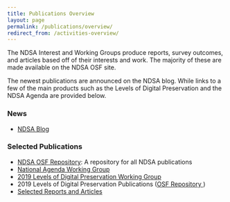 ```yaml
---
title: Publications Overview
layout: page
permalink: /publications/overview/
redirect_from: /activities-overview/
---
```

The NDSA Interest and Working Groups produce reports, survey outcomes, and articles based off of their interests and work. The majority of these are made available on the NDSA OSF site.  

The newest publications are announced on the NDSA blog.  While links to a few of the main products such as the Levels of Digital Preservation and the NDSA Agenda are provided below.

### News
- [NDSA Blog](/news/)

### Selected Publications
- [NDSA OSF Repository](https://osf.io/4d567/): A repository for all NDSA publications
- [National Agenda Working Group](/national-agenda/)
- [2019 Levels of Digital Preservation Working Group](/activities/levels-of-digital-preservation/)
- 2019 Levels of Digital Preservation Publications (<a href="https://osf.io/qgz98/" target="_blank">OSF Repository <i class="fas fa-external-link-alt"></i></a>)
- [Selected Reports and Articles](/publications/)

<!--https://osf.io/qgz98/
<li><a href="https://osf.io/qgz98/" target="_blank">OSF Repository <i class="fas fa-external-link-alt"></i></a></li>-->

<!--### Resources and tools
- [Experts Guide](/experts-guide): A list of individuals from member organizations available to speak to the news media about a variety of digital stewardship topics, and who are recognized for their contributions to the NDSA community.
- [Case Studies](/activities/case-studies): The [Content Interest Group](/working-groups/content/) has created case studies to engage members of the community in the preservation of content and to encourate the cultivation of relationships that could enambe preservation.
- [Glossary](http://ndsa.org/glossary/): A definition of terms of special value to the NDSA and its extended digital stewardship community.-->
<!--- ### Library of Congress Blog Posts
- [The Signal](https://blogs.loc.gov/thesignal/category/ndsa-2/)
- [Content Matters Interviews](https://blogs.loc.gov/thesignal/category/content-matters-interview/)
- [Insights Interviews](https://blogs.loc.gov/thesignal/category/insights-interview/)-->
